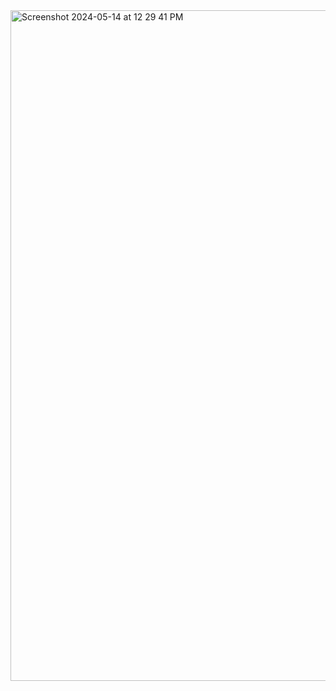 <img width="1073" alt="Screenshot 2024-05-14 at 12 29 41 PM" src="https://github.com/Shanz-Webbie/survey-webpage/assets/98247423/b83d2ba0-374d-42c8-a478-ab8273b5fe19">
